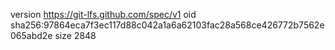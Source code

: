 version https://git-lfs.github.com/spec/v1
oid sha256:97864eca7f3ec117d88c042a1a6a62103fac28a568ce426772b7562e065abd2e
size 2848
